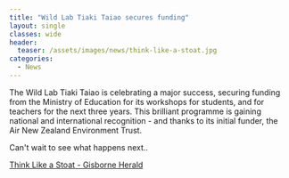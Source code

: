 ```yaml
---
title: "Wild Lab Tiaki Taiao secures funding"
layout: single
classes: wide
header:
  teaser: /assets/images/news/think-like-a-stoat.jpg
categories:
  - News
---
```


The Wild Lab Tiaki Taiao is celebrating a major success, securing funding from the Ministry of Education for its workshops for students, and for teachers for the next three years.  This brilliant programme is gaining national and international recognition - and thanks to its initial funder, the Air New Zealand Environment Trust.  

Can't wait to see what happens next..

[Think Like a Stoat - Gisborne Herald](https://www.gisborneherald.co.nz/frontpage-featured/20220910/think-like-a-stoat/)
